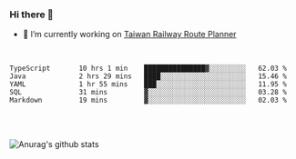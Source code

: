 ### Hi there 👋

- 🔭 I’m currently working on [Taiwan Railway Route Planner](https://github.com/Taiwan-Railway-Route-Planner)

<br/>

<!--START_SECTION:waka-->

```text
TypeScript       10 hrs 1 min    ███████████████▓░░░░░░░░░   62.03 %
Java             2 hrs 29 mins   ████░░░░░░░░░░░░░░░░░░░░░   15.46 %
YAML             1 hr 55 mins    ███░░░░░░░░░░░░░░░░░░░░░░   11.95 %
SQL              31 mins         ▓░░░░░░░░░░░░░░░░░░░░░░░░   03.28 %
Markdown         19 mins         ▓░░░░░░░░░░░░░░░░░░░░░░░░   02.03 %
```

<!--END_SECTION:waka-->

<br/>
<br/>

![Anurag's github stats](https://github-readme-stats.vercel.app/api?username=DepickereSven&show_icons=true&theme=tokyonight)



<!--
**DepickereSven/DepickereSven** is a ✨ _special_ ✨ repository because its `README.md` (this file) appears on your GitHub profile.

Here are some ideas to get you started:

- 🔭 I’m currently working on ...
- 🌱 I’m currently learning ...
- 👯 I’m looking to collaborate on ...
- 🤔 I’m looking for help with ...
- 💬 Ask me about ...
- 📫 How to reach me: ...
- 😄 Pronouns: ...
- ⚡ Fun fact: ...
-->
